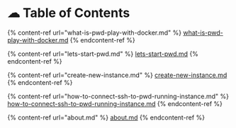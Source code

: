 # ☁ Table of Contents



{% content-ref url="what-is-pwd-play-with-docker.md" %}
[what-is-pwd-play-with-docker.md](what-is-pwd-play-with-docker.md)
{% endcontent-ref %}

{% content-ref url="lets-start-pwd.md" %}
[lets-start-pwd.md](lets-start-pwd.md)
{% endcontent-ref %}

{% content-ref url="create-new-instance.md" %}
[create-new-instance.md](create-new-instance.md)
{% endcontent-ref %}

{% content-ref url="how-to-connect-ssh-to-pwd-running-instance.md" %}
[how-to-connect-ssh-to-pwd-running-instance.md](how-to-connect-ssh-to-pwd-running-instance.md)
{% endcontent-ref %}

{% content-ref url="about.md" %}
[about.md](about.md)
{% endcontent-ref %}
